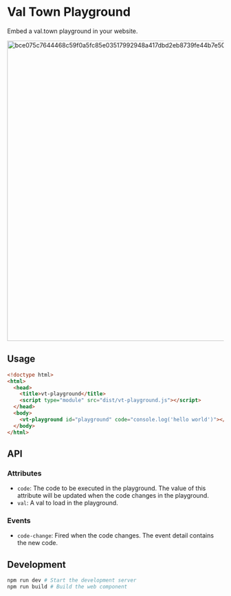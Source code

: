 # Val Town Playground

Embed a val.town playground in your website.

<img width="699" alt="bce075c7644468c59f0a5fc85e03517992948a417dbd2eb8739fe44b7e50ce73" src="https://github.com/pomdtr/val-town-playground/assets/17577332/f1ee0460-2d5f-425a-bdc7-b7325796c90c">

## Usage

```html
<!doctype html>
<html>
  <head>
    <title>vt-playground</title>
    <script type="module" src="dist/vt-playground.js"></script>
  </head>
  <body>
    <vt-playground id="playground" code="console.log('hello world')"></vt-playground>
  </body>
</html>
```

## API

### Attributes

- `code`: The code to be executed in the playground. The value of this attribute will be updated when the code changes in the playground.
- `val`: A val to load in the playground.

### Events

- `code-change`: Fired when the code changes. The event detail contains the new code.

## Development

```bash
npm run dev # Start the development server
npm run build # Build the web component
```
